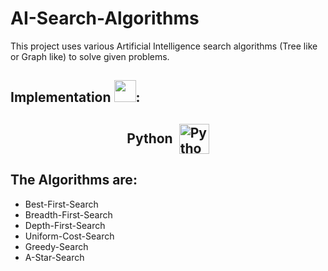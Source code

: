 # AI-Search-Algorithms

This project uses various Artificial Intelligence search algorithms (Tree like or Graph like) to solve given problems.

## Implementation <img src="https://cdn-icons-png.flaticon.com/128/4236/4236694.png" style="width:35px;height:35px;">:

## <p style="display: flex; justify-content: center;align-items:center;">Python<a href="https://www.python.org"><img src="https://cdn-icons-png.flaticon.com/128/919/919852.png" alt="Python logo" style="width:48px;height:48px;margin-left:10px;"> </a></p>

## The Algorithms are:

- Best-First-Search
- Breadth-First-Search
- Depth-First-Search
- Uniform-Cost-Search
- Greedy-Search
- A-Star-Search
